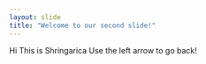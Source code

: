 ```yaml
---
layout: slide
title: "Welcome to our second slide!"
---
```

Hi This is Shringarica
Use the left arrow to go back!
